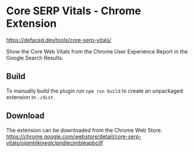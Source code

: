 # Core SERP Vitals - Chrome Extension
https://defaced.dev/tools/core-serp-vitals/

Show the Core Web Vitals from the Chrome User Experience Report in the Google Search Results.

## Build

To manually build the plugin run `npm run build` to create an unpackaged extension in `./dist`.

## Download

The extension can be downloaded from the Chrome Web Store.
https://chrome.google.com/webstore/detail/core-serp-vitals/oipmhlkineglclpndlecjmbleapbcilf




